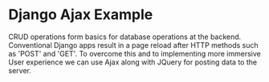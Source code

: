 # Django Ajax Example

CRUD operations form basics for database operations at the backend. Conventional Django apps result in a page reload after HTTP methods such as 'POST' and 'GET'. To overcome this and to implementing more immersive User experience we can use Ajax along with JQuery for posting data to the server.
